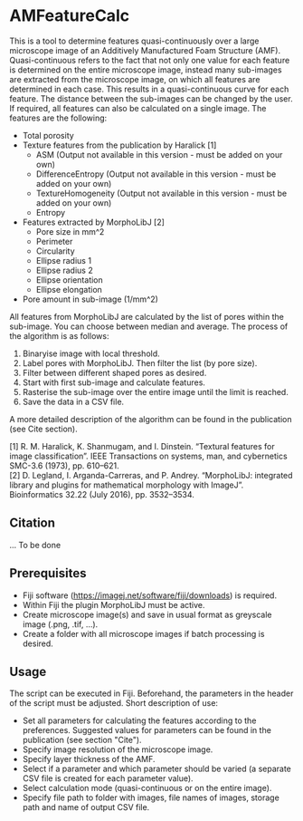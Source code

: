 # AMFeatureCalc

This is a tool to determine features quasi-continuously over a large microscope image of an Additively Manufactured Foam Structure (AMF). Quasi-continuous refers to the fact that not only one value for each feature is determined on the entire microscope image, instead many sub-images are extracted from the microscope image, on which all features are determined in each case. This results in a quasi-continuous curve for each feature. The distance between the sub-images can be changed by the user. If required, all features can also be calculated on a single image. The features are the following:
- Total porosity
- Texture features from the publication by Haralick [1]
  - ASM (Output not available in this version - must be added on your own)
  - DifferenceEntropy (Output not available in this version - must be added on your own)
  - TextureHomogeneity (Output not available in this version - must be added on your own)
  - Entropy
- Features extracted by MorphoLibJ [2]
  - Pore size in mm^2
  - Perimeter
  - Circularity
  - Ellipse radius 1
  - Ellipse radius 2
  - Ellipse orientation
  - Ellipse elongation
- Pore amount in sub-image (1/mm^2)

All features from MorphoLibJ are calculated by the list of pores within the sub-image. You can choose between median and average. The process of the algorithm is as follows:
1) Binaryise image with local threshold.
2) Label pores with MorphoLibJ. Then filter the list (by pore size).
3) Filter between different shaped pores as desired.
4) Start with first sub-image and calculate features.
5) Rasterise the sub-image over the entire image until the limit is reached.
6) Save the data in a CSV file.

A more detailed description of the algorithm can be found in the publication (see Cite section).

[1] R. M. Haralick, K. Shanmugam, and I. Dinstein. “Textural features for image classification”. IEEE Transactions on systems, man, and cybernetics SMC-3.6 (1973), pp. 610–621.\
[2] D. Legland, I. Arganda-Carreras, and P. Andrey. “MorphoLibJ: integrated library and plugins for mathematical morphology with ImageJ”. Bioinformatics 32.22 (July 2016), pp. 3532–3534.

## Citation

... To be done

## Prerequisites

- Fiji software (https://imagej.net/software/fiji/downloads) is required.
- Within Fiji the plugin MorphoLibJ must be active.
- Create microscope image(s) and save in usual format as greyscale image (.png, .tif, ...).
- Create a folder with all microscope images if batch processing is desired.


## Usage

The script can be executed in Fiji. Beforehand, the parameters in the header of the script must be adjusted. Short description of use:
- Set all parameters for calculating the features according to the preferences. Suggested values for parameters can be found in the publication (see section "Cite").
- Specify image resolution of the microscope image.
- Specify layer thickness of the AMF.
- Select if a parameter and which parameter should be varied (a separate CSV file is created for each parameter value).
- Select calculation mode (quasi-continuous or on the entire image).
- Specify file path to folder with images, file names of images, storage path and name of output CSV file.

